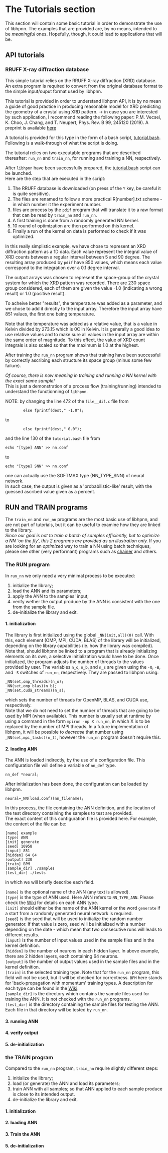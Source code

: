 # The Tutorials section

This section will contain some basic tutorial in order to demonstrate the use of libhpnn.
The examples that are provided are, by no means, intended to be _meaningful_ ones.
Hopefully, though, it could lead to applications that will be.

## API tutorials

### RRUFF X-ray diffraction database

This simple tutorial relies on the RRUFF X-ray diffraction (XRD) database.
An extra program is required to convert from the original database format to the simple input/ouput format used by libhpnn.

This tutorial is provided in order to understand libhpnn API, it is by no mean a guide of good practice in producing reasonable model for XRD predicting the geometry of a crystal using XRD pattern.
-> in case you are interested by such application, I recommend reading the following paper: 
P.M. Vecsei, K. Choo, J. Chang, and T. Neupert, Phys. Rev. B 99, 245120 (2019). A preprint is available [here](https://arxiv.org/abs/1812.05625)

A tutorial is provided for this type in the form of a bash script, [tutorial.bash](tutorials/ann/tutorial.bash).\
Following is a walk-through of what the script is doing. 

The tutorial relies on two executable programs that are described thereafter: `run_nn` and `train_nn`, for running and training a NN, respectively.

After `libhpnn` have been successfully prepared, the [tutorial.bash](tutorials/ann/tutorial.bash) script can be launched.\
Here are the step that are executed in the script:

1. The RRUFF database is downloaded (on press of the `Y` key, be careful it is quite sensitive).
2. The files are renamed to follow a more practical R[number].txt scheme - in which number it the experiment number.
3. files are process by the `pdif` program that will translate it to a raw format that can be read by `train_nn` and `run_nn`.
4. A first training is done from a randomly generated NN kernel.
5. 10 round of optimization are then performed on this kernel.
6. Finally a run of the kernel on data is performed to check if it was optimized.

In this really simplistic example, we have chose to represent an XRD diffraction pattern as a 1D data. Each value represent the integral value of XRD counts between a regular interval between 5 and 90 degree. The resulting array produced by `pdif` have 850 values, which means each value correspond to the integration over a 0.1 degree interval.

The output arrays was chosen to represent the space-group of the crystal system for which the XRD pattern was recorded. There are 230 space group considered, each of them are given the value -1.0 (indicating a wrong result) or 1.0 (positive result).

To acheive better "results", the temperature was added as a parameter, and we chose to add it directly to the input array. Therefore the input array have 851 values, the first one being temperature.

Note that the temperature was added as a relative value, that is a value in Kelvin divided by 273.15 which is 0C in Kelvin. It is generally a good idea to use relative values and to make sure all values in the input array are within the same order of magnitude. To this effect, the value of XRD count integrals is also scaled so that the maximum is 1.0 at the highest.

After training the `run_nn` program shows that training have been successful by correctly ascribing each structure its space group (minus some few failure).


*Of course, there is now meaning in training and running a NN kernel with the exact same sample!*\
This is just a demonstration of a process flow (training/running) intended to understand the functionning of `libhpnn`.

NOTE: by changing the line 472 of the `file__dif.c` file from
```
		else fprintf(dest," -1.0");
```
to
```
		else fprintf(dest," 0.0");
```
and the line 130 of the `tutorial.bash` file from
```
echo "[type] ANN" >> nn.conf
```
to
```
echo "[type] SNN" >> nn.conf
```
one can actually use the SOFTMAX type (NN_TYPE_SNN) of neural network.\
In such case, the output is given as a 'probabilistic-like' result, with the guessed ascribed value given as a percent. 


## RUN and TRAIN programs

The `train_nn` and `run_nn` programs are the most basic use of libhpnn, and are not part of tutorials, but it can be useful to examine how they are linked to the library.\
_Since our goal is not to train a batch of samples efficiently, but to optimize a NN 'on the fly', this 2 programs are provided as an illustration only._ If you are looking for an *optimized* way to train a NN using batch techniques, please see other (very performant) programs such as [chainer](https://github.com/chainer/chainer) and others.

### The RUN program

In `run_nn` we only need a very minimal process to be executed:
1. initialize the library;
2. load the ANN and its parameters;
3. apply the ANN to the samples' input;
4. verify wether the output produce by the ANN is consistent with the one from the sample file.
5. de-initialize the library and exit.

#### 1. initialization

The library is first initialized using the global `_NN(init,all)(0)` call.
With this, each element (OMP, MPI, CUDA, BLAS) of the library will be initialized, depending on the library capabilities (ie. how the library was compiled). Note that, should libhpnn be linked to a program that is already initializing elements on its own, a selective initialization would have to be done.
Once initialized, the program adjusts the number of threads to the values provided by user. The variables `n_o`, `n_b`, and `n_s` are given using the `-O`, `-B`, and `-S` switches of `run_nn`, respectively. They are passed to libhpnn using:
```
_NN(set,omp_threads)(n_o);
_NN(set,omp_blas)(n_b);
_NN(set,cuda_streams)(n_s);
```
which sets the number of threads for OpenMP, BLAS, and CUDA use, respectively.\
Note that we do not need to set the number of threads that are going to be used by MPI (when available). This number is usually set at runtime by using a command in the form `mpirun -np X run_nn`, in which X is to be replaced by the number of MPI threads.
In a future implementation of libhpnn, it will be possible to _decrease_ that number using `_NN(set,mpi_tasks)(n_t)`, however the `run_nn` program doesn't require this.

#### 2. loading ANN 

The ANN is loaded indirectly, by the use of a configuration file. This configuration file will define a variable of `nn_def` type.
```
nn_def *neural;
```
After initialization has been done, the configuration can be loaded by libhpnn.
```
neural=_NN(load,conf)(nn_filename);
```
In this process, the file containing the ANN definition, and the location of the test directory containing the samples to test are provided.\
The exact content of this configuration file is provided here. 
For example, the content of the file can be:
```
[name] example
[type] ANN
[init] generate
[seed] 10958
[input] 851
[hidden] 64 64
[output] 230
[train] BPM
[sample_dir] ./samples
[test_dir] ./tests
```
in which we will briefly describe each field.

`[name]` is the optional name of the ANN (any text is allowed).\
`[type]` is the type of ANN used. Here ANN refers to `NN_TYPE_ANN`.
Please check the [Wiki](https://github.com/ovhpa/hpnn/wiki/ANN) for details on each ANN type.\
`[init]` should either be the name of the ANN kernel or the word `generate` if a start from a randomly generated neural network is required.\
`[seed]` is the seed that will be used to initialize the random number generator. If that value is zero, seed will be initialized with a number depending on the date - which mean that two consecutive runs will leads to different results.\
`[input]` is the number of input values used in the sample files and in the kernel definition.\
`[hidden]` is the number of neurons in each hidden layer. In above example, there are 2 hidden layers, each containing 64 neurons.\
`[output]` is the number of output values used in the sample files and in the kernel definition.\
`[train]` is the selected training type. Note that for the `run_nn` program, this field will not be used, but it will be checked for correctness. `BPM` here stands for 'back-propagation with momentum' training types. A description for each type can be found in the [Wiki](https://github.com/ovhpa/hpnn/wiki).\
`[sample_dir]` is the directory which contains the sample files used for training the ANN. It is not checked with the `run_nn` programs.\
`[test_dir]` is the directory containing the sample files for testing the ANN. Each file in that directory will be tested by `run_nn`.

#### 3. running ANN

#### 4. verify output

#### 5. de-initialization


### the TRAIN program

Compared to the `run_nn` program, `train_nn` require slightly different steps:
1. initialize the library;
2. load (or generate) the ANN and load its parameters;
3. train ANN with all samples; so that ANN applied to each sample produce is close to its intended output.
4. de-initialize the library and exit.

#### 1. initialization

#### 2. loading ANN

#### 3. Train the ANN

#### 5. de-initialization


